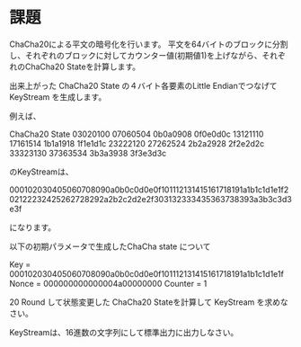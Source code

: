 # 課題
ChaCha20による平文の暗号化を行います。
平文を64バイトのブロックに分割し、それぞれのブロックに対してカウンター値(初期値1)を上げながら、それぞれのChaCha20 Stateを計算します。

出来上がった ChaCha20 State の４バイト各要素のLittle Endianでつなげて KeyStream を生成します。

例えば、

ChaCha20 State
03020100 07060504 0b0a0908 0f0e0d0c
13121110 17161514 1b1a1918 1f1e1d1c
23222120 27262524 2b2a2928 2f2e2d2c
33323130 37363534 3b3a3938 3f3e3d3c

のKeyStreamは、

000102030405060708090a0b0c0d0e0f101112131415161718191a1b1c1d1e1f202122232425262728292a2b2c2d2e2f303132333435363738393a3b3c3d3e3f

になります。

以下の初期パラメータで生成したChaCha state について

Key = 000102030405060708090a0b0c0d0e0f101112131415161718191a1b1c1d1e1f
Nonce = 000000000000004a00000000
Counter = 1

20 Round して状態変更した ChaCha20 Stateを計算して KeyStream を求めなさい。

KeyStreamは、16進数の文字列にして標準出力に出力しなさい。
